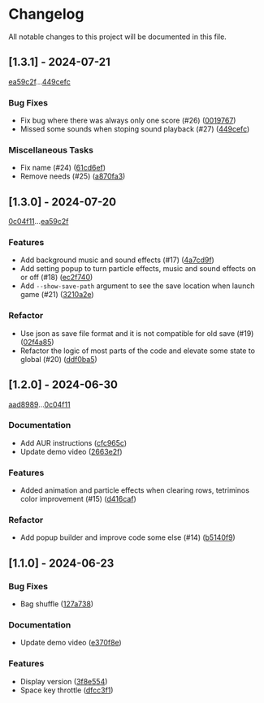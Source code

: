 # Changelog

All notable changes to this project will be documented in this file.

## [1.3.1] - 2024-07-21

[ea59c2f](ea59c2fe5e3735d7e0c3d048e8ef9690de5e575d)...[449cefc](449cefcfd908fdfe1eaf9f5110cb87c8730badd2)

### Bug Fixes

- Fix bug where there was always only one score (#26) ([0019767](00197670e38af39582d5a9e5d63fcba538508e91))
- Missed some sounds when stoping sound playback (#27) ([449cefc](449cefcfd908fdfe1eaf9f5110cb87c8730badd2))

### Miscellaneous Tasks

- Fix name (#24) ([61cd6ef](61cd6ef50bc7cb330f1902001eafed5317dba087))
- Remove needs (#25) ([a870fa3](a870fa3ef9f5dd7b42c49630e3ef05cdf459f1a5))

## [1.3.0] - 2024-07-20

[0c04f11](0c04f117159417eda4910e9687781392f6577e31)...[ea59c2f](ea59c2fe5e3735d7e0c3d048e8ef9690de5e575d)

### Features

- Add background music and sound effects (#17) ([4a7cd9f](4a7cd9f0ecbfda115d412e1aa5bfce53ce3c1580))
- Add setting popup to turn particle effects, music and sound effects on or off (#18) ([ec2f740](ec2f740969bb8616e2752d7e2dbc5b69f73146e9))
- Add `--show-save-path` argument to see the save location when launch game (#21) ([3210a2e](3210a2ee4c47bf34ca8985fab4b7dc4cf76d27d4))

### Refactor

- Use json as save file format and it is not compatible for old save (#19) ([02f4a85](02f4a8507111fed6b333d1de76fa206d11b908d5))
- Refactor the logic of most parts of the code and elevate some state to global (#20) ([ddf0ba5](ddf0ba5b42be0ee3fcecaa7bae7555357fef5f24))

## [1.2.0] - 2024-06-30

[aad8989](aad8989a1dba85300bea4765357bbe835b7db6d1)...[0c04f11](0c04f117159417eda4910e9687781392f6577e31)

### Documentation

- Add AUR instructions ([cfc965c](cfc965c1e2de5504f23d0758022e4d84e75d2ec0))
- Update demo video ([2663e2f](2663e2ff237da6f41700bb7032ac72aa70413467))

### Features

- Added animation and particle effects when clearing rows, tetriminos color improvement (#15) ([d416caf](d416cafee1da5e47d16a854b3e0b5bc955907ff3))

### Refactor

- Add popup builder and improve code some else (#14) ([b5140f9](b5140f94953317538d6ebedca03e5c64de439348))

## [1.1.0] - 2024-06-23

### Bug Fixes

- Bag shuffle ([127a738](127a7380ada4a31bd2c53365d31f71dd56ea8877))

### Documentation

- Update demo video ([e370f8e](e370f8e4bdbf1d76a088b012f9bc30df2c6dd440))

### Features

- Display version ([3f8e554](3f8e554f5d25b30fbe6fa37b311986e843eee244))
- Space key throttle ([dfcc3f1](dfcc3f1bd18825d1922bc625ff246506fd5de1eb))

<!-- generated by git-cliff -->
